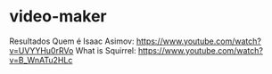 # video-maker

Resultados
Quem é Isaac Asimov: https://www.youtube.com/watch?v=UVYYHu0rRVo
What is Squirrel: https://www.youtube.com/watch?v=B_WnATu2HLc
